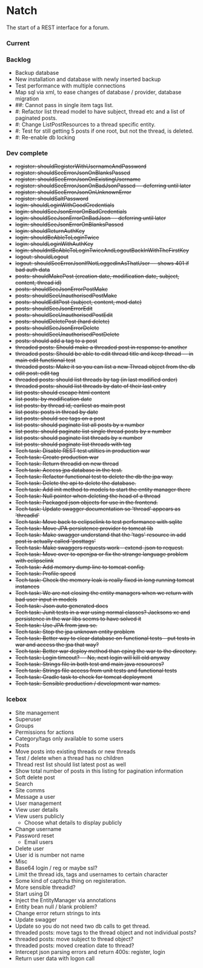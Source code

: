 # Natch 

The start of a REST interface for a forum.

### Current

### Backlog

* Backup database
* New installation and database with newly inserted backup
* Test performance with multiple connections
* Map sql via xml, to ease changes of database / provider, database migration
* ##: Cannot pass in single item tags list.
* #: Refactor list thread model to have subject, thread etc and a list of paginated posts.
* #: Change ListPostResources to a thread specific entity. 
* #: Test for still getting 5 posts if one root, but not the thread, is deleted.
* #: Re-enable db locking 

### Dev complete

* ~~register: shouldRegisterWithUsernameAndPassword~~
* ~~register: shouldSeeErrorJsonOnBlanksPassed~~
* ~~register: shouldSeeErrorJsonOnExistingUsername~~
* ~~register: shouldSeeErrorJsonOnBadJsonPassed -- deferring until later~~
* ~~register: shouldSeeErrorJsonOnUnknownError~~
* ~~register: shouldSaltPassword~~
* ~~login: shouldLoginWithGoodCredentials~~
* ~~login: shouldSeeJsonErrorOnBadCredentials~~
* ~~login: shouldSeeJsonErrorOnBadJson -- deferring until later~~
* ~~login: shouldSeeJsonErrorOnBlanksPassed~~
* ~~login: shouldReturnAuthKey~~
* ~~login: shouldBeAbleToLoginTwice~~
* ~~login: shouldLoginWithAuthKey~~
* ~~login: shouldntBeAbleToLoginTwiceAndLogoutBackInWithTheFirstKey~~
* ~~logout: shouldLogout~~
* ~~logout: shouldSeeErrorJsonIfNotLoggedInAsThatUser -- shows 401 if bad auth data~~
* ~~posts: shouldMakePost (creation date, modification date, subject, content, thread id)~~
* ~~posts: shouldSeeJsonErrorPostMake~~
* ~~posts: shouldSeeUnauthorisedPostMake~~
* ~~posts: shouldEditPost (subject, content, mod date)~~
* ~~posts: shouldSeeJsonErrorEdit~~
* ~~posts: shouldSeeUnauthorisedPostEdit~~
* ~~posts: shouldDeletePost (hard delete)~~
* ~~posts: shouldSeeJsonErrorDelete~~
* ~~posts: shouldSeeUnauthorisedPostDelete~~
* ~~posts: should add a tag to a post~~
* ~~threaded posts: Should make a threaded post in response to another~~
* ~~threaded posts: Should be able to edit thread title and keep thread -- in main edit functional test~~
* ~~threaded posts: Make it so you can list a new Thread object from the db~~
* ~~edit post: edit tag~~
* ~~threaded posts: should list threads by tag (in last modified order)~~
* ~~threaded posts: should list threads by date of their last entry~~
* ~~list posts: should escape html content~~
* ~~list posts: by modification date~~
* ~~list posts: by thread id, earliest as main post~~
* ~~list posts: posts in thread by date~~
* ~~list posts: should see tags on a post~~
* ~~list posts: should paginate list all posts by x number~~
* ~~list posts: should paginate list single thread posts by x number~~
* ~~list posts: should paginate list threads by x number~~
* ~~list posts: should paginate list threads with tag~~
* ~~Tech task: Disable REST test utilties in production war~~
* ~~Tech task: Create production war~~
* ~~Tech task: Return threadid on new thread~~
* ~~Tech task: Access jpa database in the test.~~
* ~~Tech task: Refactor functional test to delete the db the jpa way.~~
* ~~Tech task: Delete the api to delete the database.~~
* ~~Tech task: Add init method to models to start the entity manager there~~
* ~~Tech task: Null pointer when deleting the head of a thread~~
* ~~Tech task: Packaged json objects for use in the frontend.~~
* ~~Tech task: Update swagger documentation so 'thread' appears as 'threadId'~~
* ~~Tech task: Move back to eclipselink to test performance with sqlite~~
* ~~Tech task: Move JPA persistence provider to tomcat lib~~
* ~~Tech task: Make swagger understand that the 'tags' resource in add post is actually called 'posttags'~~
* ~~Tech task: Make swaggers requests work - extend .json to request.~~
* ~~Tech task: Move over to openjpa or fix the strange language problem with eclipselink~~
* ~~Tech task: Add memory dump line to tomcat config.~~
* ~~Tech task: Profile speed~~
* ~~Tech task: Check the memory leak is really fixed in long running tomcat instances~~
* ~~Tech task: We are not closing the entity managers when we return with bad user input in models~~
* ~~Tech task: Json auto generated docs~~
* ~~Tech task: Junit tests in a war using normal classes? Jacksons xc and persistence in the war libs seems to have solved it~~
* ~~Tech task: Use JPA from java se.~~
* ~~Tech task: Stop the jpa unknown entity problem~~
* ~~Tech task: Better way to clear database on functional tests - put tests in war and access the jpa that way?~~
* ~~Tech task: Better war deploy method than cping the war to the directory.~~
* ~~Tech task: Login timeout? -- No, next login will kill old anyway~~
* ~~Tech task: Strings file in both test and main java resources?~~
* ~~Tech task: Strings file access from unit tests and functional tests~~
* ~~Tech task: Gradle task to check for tomcat deployment~~
* ~~Tech task: Sensible production / development war names.~~


### Icebox 

* Site management
 * Superuser
 * Groups
 * Permissions for actions
 * Category/tags only available to some users
* Posts
 * Move posts into existing threads or new threads
 * Test / delete when a thread has no children
 * Thread rest list should list latest post as well
 * Show total number of posts in this listing for pagination information
 * Soft delete post
 * Search
* Site comms
 * Message a user
* User management 
 * View user details
 * View users publicly 
     * Choose what details to display publicly
 * Change username
 * Password reset
     * Email users
 * Delete user
 * User id is number not name
* Misc
 * Base64 login / reg or maybe ssl?
 * Limit the thread ids, tags and usernames to certain character
 * Some kind of captcha thing on registeration.
 * More sensible threadid?
 * Start using DI
 * Inject the EntityManager via annotations
 * Entity bean null / blank problem?
 * Change error return strings to ints
 * Update swagger
 * Update so you do not need two db calls to get thread.
 * threaded posts: move tags to the thread object and not individual posts?
 * threaded posts: move subject to thread object?
 * threaded posts: moved creation date to thread?
 * Intercept json parsing errors and return 400s: register, login
 * Return user data with logon call
